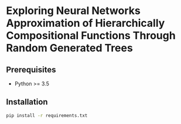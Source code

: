 # Exploring Neural Networks Approximation of Hierarchically Compositional Functions Through Random Generated Trees

## Prerequisites
* Python >= 3.5

## Installation
```sh
pip install -r requirements.txt
```
